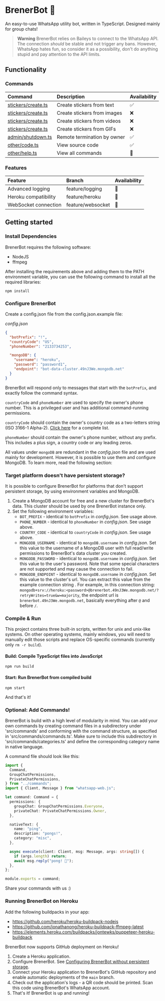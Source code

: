 # BrenerBot 🤖

An easy-to-use WhatsApp utility bot, written in TypeScript.
Designed mainly for group chats!

> **Warning**
> BrenerBot relies on Baileys to connect to the WhatsApp API. The connection _should_ be
> stable and not trigger any bans. However, WhatsApp hates fun, so consider it as a possibility,
> don't do anything stupid and pay attention to the API limits.

## Functionality

### Commands

| Command                                               | Description                 | Availability |
| :---------------------------------------------------- | :-------------------------- | :----------- |
| [stickers/create.ts](src/commands/stickers/create.ts) | Create stickers from text   | ✅           |
| [stickers/create.ts](src/commands/stickers/create.ts) | Create stickers from images | ❌           |
| [stickers/create.ts](src/commands/stickers/create.ts) | Create stickers from videos | ❌           |
| [stickers/create.ts](src/commands/stickers/create.ts) | Create stickers from GIFs   | ❌           |
| [admin/shutdown.ts](src/commands/admin/shutdown.ts)   | Remote termination by owner | ✅           |
| [other/code.ts](src/commands/other/code.ts)           | View source code            | ✅           |
| [other/help.ts](src/commands/other/help.ts)           | View all commands           | 🚧           |

### Features

| Feature              | Branch            | Availability |
| :------------------- | :---------------- | :----------- |
| Advanced logging     | feature/logging   | 🚧           |
| Heroku compatibility | feature/heroku    | 🚧           |
| WebSocket connection | feature/websocket | 🚧           |

## Getting started

### Install Dependencies

BrenerBot requires the following software:

- NodeJS
- ffmpeg

After installing the requirements above and adding them to the PATH environment variable, you can use the following command to install all the required libraries:

```
npm install
```

### Configure BrenerBot

Create a config.json file from the config.json.example file:

_config.json_

```json
{
  "botPrefix": "!",
  "countryCode": "US",
  "phoneNumber": "2133734253",

  "mongoDB": {
    "username": "heroku",
    "password": "password1",
    "endpoint": "bot-data-cluster.49nJ3We.mongodb.net"
  }
}
```

BrenerBot will respond only to messages that start with the `botPrefix`, and exactly follow the command syntax.

`countryCode` and `phoneNumber` are used to specify the owner's phone number. This is a privileged user and has additional command-running permissions.

`countryCode` should contain the owner's country code as a two-letters string (ISO 3166-1 Alpha-2). [Click here](https://en.wikipedia.org/wiki/ISO_3166-1_alpha-2#Officially_assigned_code_elements) for a complete list.

`phoneNumber` should contain the owner's phone number, without any prefix. This includes a plus sign, a country code or any leading zeros.

All values under `mongoDB` are redundant in the _config.json_ file and are used mainly for development.
However, it is possible to use them and configure MongoDB. To learn more, read the following section:

### Target platform doesn't have persistent storage?
It is possible to configure BrenerBot for platforms that don't support persistent storage, by using environment variables and MongoDB.

1. Create a MongoDB account for free and a new cluster for BrenerBot's data. This cluster should be used by one BrenerBot instance only.
2. Set the following environment variables:
   * `BOT_PREFIX` - identical to `botPrefix` in _config.json_. See usage above.
   * `PHONE_NUMBER` - identical to `phoneNumber` in _config.json_. See usage above.
   * `COUNTRY_CODE` - identical to `countryCode` in _config.json_. See usage above.
   * `MONGODB_USERNAME` - identical to `mongoDB.username` in _config.json_. Set this value to the username of a MongoDB user 
      with full read/write permissions to BrenerBot's data cluster you created.
   * `MONGODB_PASSWORD` - identical to `mongoDB.username` in _config.json_. Set this value to the user's password. Note that
      some special characters are not supported and may cause the connection to fail.
   * `MONGODB_ENDPOINT` - identical to `mongoDB.username` in _config.json_. Set this value to the cluster's url.
      You can extract this value from the example connection string . For example, in this connection string: 
     `mongodb+srv://heroku:<password>@brenerbot.49nJ3We.mongodb.net/?retryWrites=true&w=majority`,
      the endpoint url is `brenerbot.49nJ3We.mongodb.net`, basically everything after `@` and before `/`.


### Compile & Run

This project contains three built-in scripts, written for unix and unix-like systems. On other operating systems, mainly windows, you will need to manually edit those scripts and replace OS-specific commands (currently only `rm -r build`).

#### Build: Compile TypeScript files into JavaScript

```
npm run build
```

#### Start: Run BrenerBot from compiled build

```
npm start
```

And that's it!


### Optional: Add Commands!

BrenerBot is build with a high level of modularity in mind. You can add your own commands by creating command files in a subdirectory under 'src/commands' and
conforming with the command structure, as specified in 'src/commands/commands.ts'. Make sure to include this subdirectory in 'src/commands/categories.ts' and define the corresponding category name in native language.

A command file should look like this:

```typescript
import {
  Command,
  GroupChatPermissions,
  PrivateChatPermissions,
} from "../commands";
import { Client, Message } from "whatsapp-web.js";

let command: Command = {
  permissions: {
    groupChat: GroupChatPermissions.Everyone,
    privateChat: PrivateChatPermissions.Owner,
  },

  nativeText: {
    name: "ping",
    description: "pongs!",
    category: "misc",
  },

  async execute(client: Client, msg: Message, args: string[]) {
    if (args.length) return;
    await msg.reply("pong! 🏓");
  },
};

module.exports = command;
```

Share your commands with us :)

### Running BrenerBot on Heroku
Add the following buildpacks in your app:
- https://github.com/heroku/heroku-buildpack-nodejs
- https://github.com/jonathanong/heroku-buildpack-ffmpeg-latest
- https://elements.heroku.com/buildpacks/jontewks/puppeteer-heroku-buildpack

BrenerBot now supports GitHub deployment on Heroku!

1. Create a Heroku application.
2. Configure BrenerBot. See [Configuring BrenerBot without persistent storage](#target-platform-doesnt-have-persistent-storage).
3. Connect your Heroku application to BrenerBot's GitHub repository and enable automatic deployments of the `main` branch.
4. Check out the application's logs - a QR code should be printed. Scan this code using BrenerBot's WhatsApp account.
5. That's it! BrenerBot is up and running!
